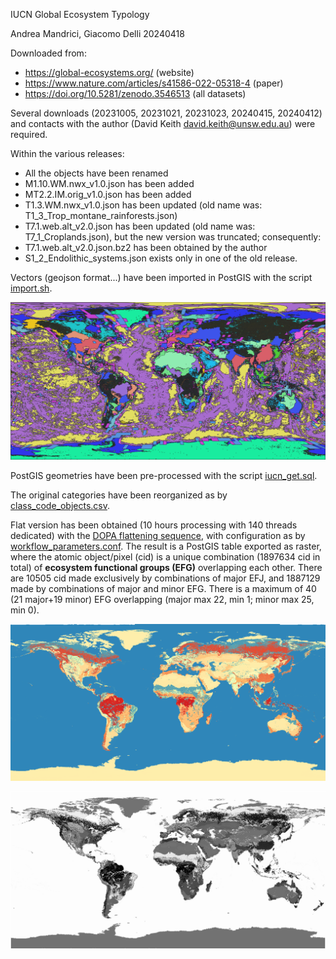 IUCN Global Ecosystem Typology 

Andrea Mandrici, Giacomo Delli 20240418

Downloaded from:
+  https://global-ecosystems.org/ (website)
+  https://www.nature.com/articles/s41586-022-05318-4 (paper)
+  https://doi.org/10.5281/zenodo.3546513 (all datasets)

Several downloads (20231005, 20231021, 20231023, 20240415, 20240412) and contacts with the author (David Keith <david.keith@unsw.edu.au>) were required.

Within the various releases:
+  All the objects have been renamed
+  M1.10.WM.nwx_v1.0.json has been added
+  MT2.2.IM.orig_v1.0.json has been added
+  T1.3.WM.nwx_v1.0.json has been updated (old name was: T1_3_Trop_montane_rainforests.json)
+  T7.1.web.alt_v2.0.json has been updated (old name was: T7_1_Croplands.json), but the new version was truncated; consequently:
+  T7.1.web.alt_v2.0.json.bz2 has been obtained by the author
+  S1_2_Endolithic_systems.json exists only in one of the old release.

Vectors (geojson format...) have been imported in PostGIS with the script [import.sh](./import.sh).

![GET input](input.png)

PostGIS geometries have been pre-processed with the script [iucn_get.sql](./iucn_get.sql).

The original categories have been reorganized as by [class_code_objects.csv](./class_code_objects.csv).

Flat version has been obtained (10 hours processing with 140 threads dedicated) with the [DOPA flattening sequence](../../flattening/README.md), with configuration as by [workflow_parameters.conf](./workflow_parameters.conf).
The result is a PostGIS table exported as raster, where the atomic object/pixel (cid) is a unique combination (1897634 cid in total) of **ecosystem functional groups (EFG)** overlapping each other.
There are 10505 cid made exclusively by combinations of major EFJ, and 1887129 made by combinations of major and minor EFG.
There is a maximum of 40 (21 major+19 minor) EFG overlapping (major max 22, min 1; minor max 25, min 0).

![GET ouput_c](output_c.png)

![GET ouput_bw](output_bw.png)

